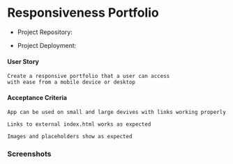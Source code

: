 # Responsiveness Portfolio

- Project Repository: 

- Project Deployment: 



#### User Story
```
Create a responsive portfolio that a user can access 
with ease from a mobile device or desktop
```


#### Acceptance Criteria

```
App can be used on small and large devives with links working properly

Links to external index.html works as expected

Images and placeholders show as expected

```


### Screenshots
```

```
